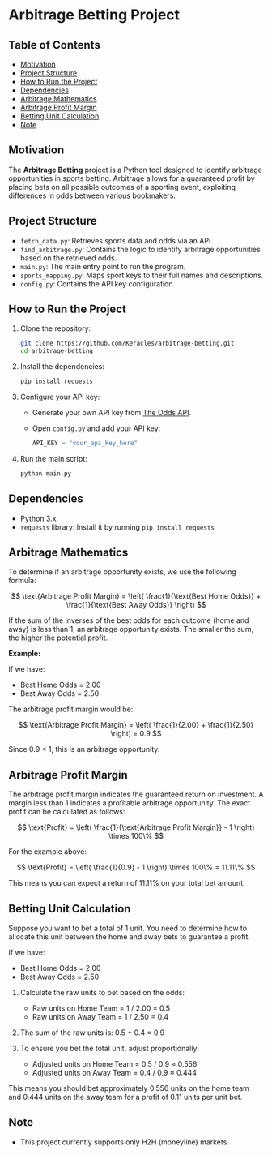 # Arbitrage Betting Project

## Table of Contents

- [Motivation](#motivation)
- [Project Structure](#project-structure)
- [How to Run the Project](#how-to-run-the-project)
- [Dependencies](#dependencies)
- [Arbitrage Mathematics](#arbitrage-mathematics)
- [Arbitrage Profit Margin](#arbitrage-profit-margin)
- [Betting Unit Calculation](#betting-unit-calculation)
- [Note](#note)

## Motivation

The **Arbitrage Betting** project is a Python tool designed to identify arbitrage opportunities in sports betting. Arbitrage allows for a guaranteed profit by placing bets on all possible outcomes of a sporting event, exploiting differences in odds between various bookmakers.

## Project Structure

- `fetch_data.py`: Retrieves sports data and odds via an API.
- `find_arbitrage.py`: Contains the logic to identify arbitrage opportunities based on the retrieved odds.
- `main.py`: The main entry point to run the program.
- `sports_mapping.py`: Maps sport keys to their full names and descriptions.
- `config.py`: Contains the API key configuration.

## How to Run the Project

1. Clone the repository:

   ```bash
   git clone https://github.com/Keracles/arbitrage-betting.git
   cd arbitrage-betting
   ```

2. Install the dependencies:

   ```bash
   pip install requests
   ```

3. Configure your API key:

   - Generate your own API key from [The Odds API](https://the-odds-api.com/).
   - Open `config.py` and add your API key:

     ```python
     API_KEY = "your_api_key_here"
     ```

4. Run the main script:

   ```bash
   python main.py
   ```

## Dependencies

- Python 3.x
- `requests` library: Install it by running `pip install requests`

## Arbitrage Mathematics

To determine if an arbitrage opportunity exists, we use the following formula:

$$
\text{Arbitrage Profit Margin} = \left( \frac{1}{\text{Best Home Odds}} + \frac{1}{\text{Best Away Odds}} \right)
$$

If the sum of the inverses of the best odds for each outcome (home and away) is less than 1, an arbitrage opportunity exists. The smaller the sum, the higher the potential profit.

**Example:**

If we have:

- Best Home Odds = 2.00
- Best Away Odds = 2.50

The arbitrage profit margin would be:

$$
\text{Arbitrage Profit Margin} = \left( \frac{1}{2.00} + \frac{1}{2.50} \right) = 0.9
$$

Since 0.9 < 1, this is an arbitrage opportunity.

## Arbitrage Profit Margin

The arbitrage profit margin indicates the guaranteed return on investment. A margin less than 1 indicates a profitable arbitrage opportunity. The exact profit can be calculated as follows:

$$
\text{Profit} = \left( \frac{1}{\text{Arbitrage Profit Margin}} - 1 \right) \times 100\%
$$

For the example above:

$$
\text{Profit} = \left( \frac{1}{0.9} - 1 \right) \times 100\% = 11.11\%
$$

This means you can expect a return of 11.11% on your total bet amount.

## Betting Unit Calculation

Suppose you want to bet a total of 1 unit. You need to determine how to allocate this unit between the home and away bets to guarantee a profit.

If we have:

- Best Home Odds = 2.00
- Best Away Odds = 2.50

1. Calculate the raw units to bet based on the odds:

   - Raw units on Home Team = 1 / 2.00 = 0.5
   - Raw units on Away Team = 1 / 2.50 = 0.4

2. The sum of the raw units is: 0.5 + 0.4 = 0.9

3. To ensure you bet the total unit, adjust proportionally:

   - Adjusted units on Home Team = 0.5 / 0.9 ≈ 0.556
   - Adjusted units on Away Team = 0.4 / 0.9 ≈ 0.444

This means you should bet approximately 0.556 units on the home team and 0.444 units on the away team for a profit of 0.11 units per unit bet.

## Note

- This project currently supports only H2H (moneyline) markets. 
